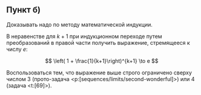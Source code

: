 ## Пункт б)

Доказывать надо по методу математической индукции.

В неравенстве для $k+1$ при индукционном переходе путем преобразований в правой части получить выражение, стремящееся к числу $e$:

$$ \left( 1 + \frac{1}{k+1}\right)^{k+1} \to e $$

Воспользоваться тем, что выражение выше строго ограничено сверху числом $3$ (прото-задача <p:[sequences/limits/second-wonderful]>) или $4$ (задача <t:[69]>).